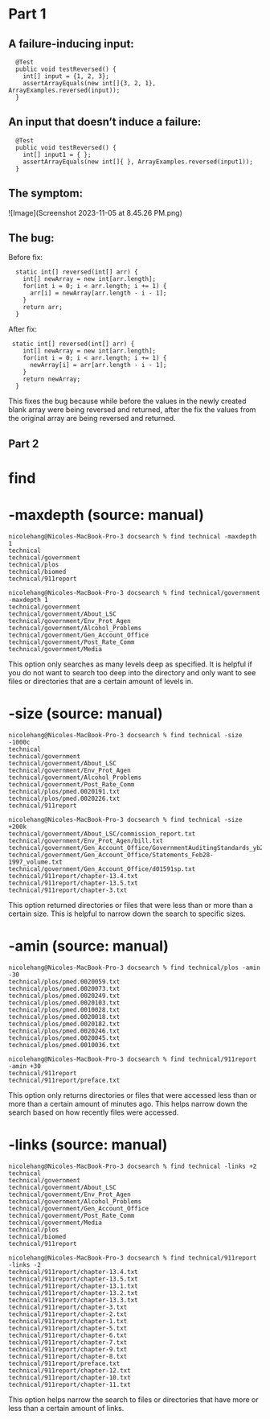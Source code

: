 # Part 1
## A failure-inducing input:
```
  @Test
  public void testReversed() {
    int[] input = {1, 2, 3};
    assertArrayEquals(new int[]{3, 2, 1}, ArrayExamples.reversed(input));
  }
```
## An input that doesn’t induce a failure:
```
  @Test
  public void testReversed() {
    int[] input1 = { };
    assertArrayEquals(new int[]{ }, ArrayExamples.reversed(input1));
  }
```
## The symptom:
![Image](Screenshot 2023-11-05 at 8.45.26 PM.png)

## The bug:
Before fix:
```
  static int[] reversed(int[] arr) {
    int[] newArray = new int[arr.length];
    for(int i = 0; i < arr.length; i += 1) {
      arr[i] = newArray[arr.length - i - 1];
    }
    return arr;
  }
```
After fix:
```
 static int[] reversed(int[] arr) {
    int[] newArray = new int[arr.length];
    for(int i = 0; i < arr.length; i += 1) {
      newArray[i] = arr[arr.length - i - 1];
    }
    return newArray;
  }
```
This fixes the bug because while before the values in the newly created blank array were being reversed and returned, after the fix the values from the original array are being reversed and returned.
## Part 2
# find
# -maxdepth (source: manual)
```
nicolehang@Nicoles-MacBook-Pro-3 docsearch % find technical -maxdepth 1 
technical
technical/government
technical/plos
technical/biomed
technical/911report
```
```
nicolehang@Nicoles-MacBook-Pro-3 docsearch % find technical/government -maxdepth 1
technical/government
technical/government/About_LSC
technical/government/Env_Prot_Agen
technical/government/Alcohol_Problems
technical/government/Gen_Account_Office
technical/government/Post_Rate_Comm
technical/government/Media
```
This option only searches as many levels deep as specified. It is helpful if you do not want to search too deep into the directory and only want to see files or directories that are a certain amount of levels in.
# -size (source: manual)
```
nicolehang@Nicoles-MacBook-Pro-3 docsearch % find technical -size -1000c 
technical
technical/government
technical/government/About_LSC
technical/government/Env_Prot_Agen
technical/government/Alcohol_Problems
technical/government/Post_Rate_Comm
technical/plos/pmed.0020191.txt
technical/plos/pmed.0020226.txt
technical/911report
```
```
nicolehang@Nicoles-MacBook-Pro-3 docsearch % find technical -size +200k
technical/government/About_LSC/commission_report.txt
technical/government/Env_Prot_Agen/bill.txt
technical/government/Gen_Account_Office/GovernmentAuditingStandards_yb2002ed.txt
technical/government/Gen_Account_Office/Statements_Feb28-1997_volume.txt
technical/government/Gen_Account_Office/d01591sp.txt
technical/911report/chapter-13.4.txt
technical/911report/chapter-13.5.txt
technical/911report/chapter-3.txt
```
This option returned directories or files that were less than or more than a certain size. This is helpful to narrow down the search to specific sizes.
# -amin (source: manual)
```
nicolehang@Nicoles-MacBook-Pro-3 docsearch % find technical/plos -amin -30
technical/plos/pmed.0020059.txt
technical/plos/pmed.0020073.txt
technical/plos/pmed.0020249.txt
technical/plos/pmed.0020103.txt
technical/plos/pmed.0010028.txt
technical/plos/pmed.0020018.txt
technical/plos/pmed.0020182.txt
technical/plos/pmed.0020246.txt
technical/plos/pmed.0020045.txt
technical/plos/pmed.0010036.txt
```
```
nicolehang@Nicoles-MacBook-Pro-3 docsearch % find technical/911report -amin +30
technical/911report
technical/911report/preface.txt
```
This option only returns directories or files that were accessed less than or more than a certain amount of minutes ago. This helps narrow down the search based on how recently files were accessed.
# -links (source: manual)
```
nicolehang@Nicoles-MacBook-Pro-3 docsearch % find technical -links +2
technical
technical/government
technical/government/About_LSC
technical/government/Env_Prot_Agen
technical/government/Alcohol_Problems
technical/government/Gen_Account_Office
technical/government/Post_Rate_Comm
technical/government/Media
technical/plos
technical/biomed
technical/911report
```
```
nicolehang@Nicoles-MacBook-Pro-3 docsearch % find technical/911report -links -2
technical/911report/chapter-13.4.txt
technical/911report/chapter-13.5.txt
technical/911report/chapter-13.1.txt
technical/911report/chapter-13.2.txt
technical/911report/chapter-13.3.txt
technical/911report/chapter-3.txt
technical/911report/chapter-2.txt
technical/911report/chapter-1.txt
technical/911report/chapter-5.txt
technical/911report/chapter-6.txt
technical/911report/chapter-7.txt
technical/911report/chapter-9.txt
technical/911report/chapter-8.txt
technical/911report/preface.txt
technical/911report/chapter-12.txt
technical/911report/chapter-10.txt
technical/911report/chapter-11.txt
```
This option helps narrow the search to files or directories that have more or less than a certain amount of links.
